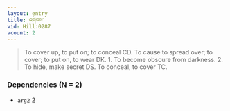 ```yaml
---
layout: entry
title: འགེབས་
vid: Hill:0287
vcount: 2
---
```

> To cover up, to put on; to conceal CD\. To cause to spread over; to cover; to put on, to wear DK\. 1\. To become obscure from darkness\. 2\. To hide, make secret DS\. To conceal, to cover TC\.


### Dependencies (N = 2)
* `arg2` 2
